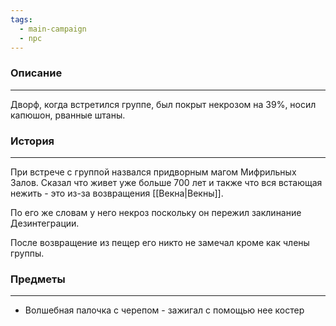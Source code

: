 ```yaml
---
tags:
  - main-campaign
  - npc
---
```

### Описание
---
Дворф, когда встретился группе, был покрыт некрозом на 39%, носил капюшон, рванные штаны.

### История
---
При встрече с группой назвался придворным магом Мифрильных Залов. Сказал что живет уже больше 700 лет и также что вся встающая нежить - это из-за возвращения [[Векна|Векны]]. 

По его же словам у него некроз поскольку он пережил заклинание Дезинтеграции.

После возвращение из пещер его никто не замечал кроме как члены группы.

### Предметы
---
- Волшебная палочка с черепом - зажигал с помощью нее костер